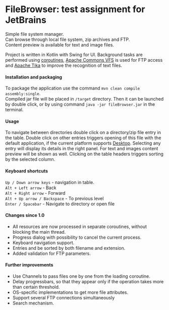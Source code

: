 # FileBrowser: test assignment for JetBrains

Simple file system manager.  
Can browse through local file system, zip archives and FTP.  
Content preview is available for text and image files.

Project is written in Kotlin with Swing for UI. Background tasks are performed using 
[coroutines](https://github.com/Kotlin/kotlinx.coroutines), 
[Apache Commons VFS](http://commons.apache.org/proper/commons-vfs/) is used  for FTP access and 
[Apache Tika](https://tika.apache.org/) to improve the recognition of text files.

#### Installation and packaging
To package the application use the command `mvn clean compile assembly:single`.  
Compiled jar file will be placed in `/target` directory. Then it can be launched by double click, 
or by using command `java -jar fileBrowser.jar` in the terminal.

#### Usage
To navigate between directories double click on a directory/zip file entry in the table. 
Double click on other entries triggers opening of this file with the default application, 
if the current platform supports [Desktop](https://docs.oracle.com/javase/8/docs/api/java/awt/Desktop.html).
Selecting any entry will display its details in the right panel. For text and images content preview will be shown as well.
Clicking on the table headers triggers sorting by the selected column.

#### Keyboard shortcuts
`Up / Down arrow keys` - navigation in table.  
`Alt + Left arrow` - Back  
`Alt + Right arrow` - Forward  
`Alt + Up arrow / Backspace` - To previous level  
`Enter / Spacebar` - Navigate to directory or open file  

#### Changes since 1.0
- All resources are now processed in separate coroutines, without blocking the main thread.  
- Progress dialog with possibility to cancel the current process.  
- Keyboard navigation support.  
- Entries and be sorted by both filename and extension.  
- Added validation for FTP parameters.  

#### Further improvements  
- Use Channels to pass files one by one from the loading coroutine.
- Delay progressbars, so that they appear only if the operation takes more than certain threshold.
- OS-specific implementations to get more file attributes.
- Support several FTP connections simultaneously
- Search mechanism.